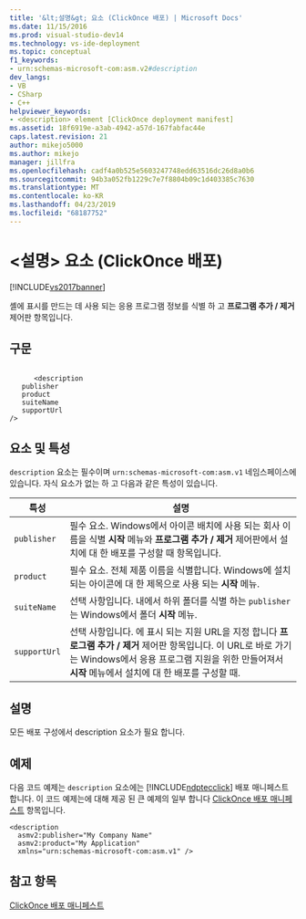 ```yaml
---
title: '&lt;설명&gt; 요소 (ClickOnce 배포) | Microsoft Docs'
ms.date: 11/15/2016
ms.prod: visual-studio-dev14
ms.technology: vs-ide-deployment
ms.topic: conceptual
f1_keywords:
- urn:schemas-microsoft-com:asm.v2#description
dev_langs:
- VB
- CSharp
- C++
helpviewer_keywords:
- <description> element [ClickOnce deployment manifest]
ms.assetid: 18f6919e-a3ab-4942-a57d-167fabfac44e
caps.latest.revision: 21
author: mikejo5000
ms.author: mikejo
manager: jillfra
ms.openlocfilehash: cadf4a0b525e5603247748edd63516dc26d8a0b6
ms.sourcegitcommit: 94b3a052fb1229c7e7f8804b09c1d403385c7630
ms.translationtype: MT
ms.contentlocale: ko-KR
ms.lasthandoff: 04/23/2019
ms.locfileid: "68187752"
---
```

# <a name="ltdescriptiongt-element-clickonce-deployment"></a>&lt;설명&gt; 요소 (ClickOnce 배포)
[!INCLUDE[vs2017banner](../includes/vs2017banner.md)]

셸에 표시를 만드는 데 사용 되는 응용 프로그램 정보를 식별 하 고 **프로그램 추가 / 제거** 제어판 항목입니다.  
  
## <a name="syntax"></a>구문  
  
```  
  
      <description   
   publisher   
   product  
   suiteName  
   supportUrl  
/>  
```  
  
## <a name="elements-and-attributes"></a>요소 및 특성  
 `description` 요소는 필수이며 `urn:schemas-microsoft-com:asm.v1` 네임스페이스에 있습니다. 자식 요소가 없는 하 고 다음과 같은 특성이 있습니다.  
  
|특성|설명|  
|---------------|-----------------|  
|`publisher`|필수 요소. Windows에서 아이콘 배치에 사용 되는 회사 이름을 식별 **시작** 메뉴와 **프로그램 추가 / 제거** 제어판에서 설치에 대 한 배포를 구성할 때 항목입니다.|  
|`product`|필수 요소. 전체 제품 이름을 식별합니다. Windows에 설치 되는 아이콘에 대 한 제목으로 사용 되는 **시작** 메뉴.|  
|`suiteName`|선택 사항입니다. 내에서 하위 폴더를 식별 하는 `publisher` 는 Windows에서 폴더 **시작** 메뉴.|  
|`supportUrl`|선택 사항입니다. 에 표시 되는 지원 URL을 지정 합니다 **프로그램 추가 / 제거** 제어판 항목입니다. 이 URL로 바로 가기는 Windows에서 응용 프로그램 지원을 위한 만들어져서 **시작** 메뉴에서 설치에 대 한 배포를 구성할 때.|  
  
## <a name="remarks"></a>설명  
 모든 배포 구성에서 description 요소가 필요 합니다.  
  
## <a name="example"></a>예제  
 다음 코드 예제는 `description` 요소에는 [!INCLUDE[ndptecclick](../includes/ndptecclick-md.md)] 배포 매니페스트 합니다. 이 코드 예제는에 대해 제공 된 큰 예제의 일부 합니다 [ClickOnce 배포 매니페스트](../deployment/clickonce-deployment-manifest.md) 항목입니다.  
  
```  
<description   
  asmv2:publisher="My Company Name"  
  asmv2:product="My Application"  
  xmlns="urn:schemas-microsoft-com:asm.v1" />  
```  
  
## <a name="see-also"></a>참고 항목  
 [ClickOnce 배포 매니페스트](../deployment/clickonce-deployment-manifest.md)

